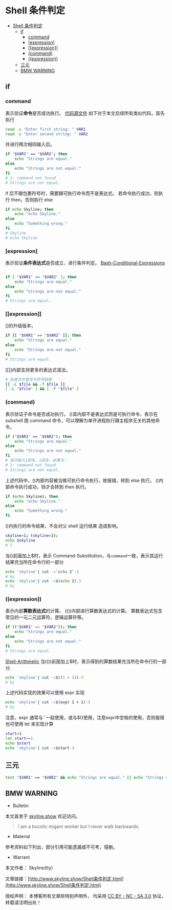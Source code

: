 # Shell 条件判定

<!-- @import "[TOC]" {cmd="toc" depthFrom=1 depthTo=6 orderedList=false} -->

<!-- code_chunk_output -->

- [Shell 条件判定](#shell-条件判定)
  - [if](#if)
    - [command](#command)
    - [[expression]](#expression)
    - [[[expression]]](#expression-1)
    - [(command)](#command-1)
    - [((expression))](#expression-2)
  - [三元](#三元)
  - [BMW WARNING](#bmw-warning)

<!-- /code_chunk_output -->

## if

### command

表示验证**命令**是否成功执行。
[代码源文件](https://github.com/skylinety/Blog/blob/main/Demos/Major/Shell/condition.sh)
如下对于本文后续所有类似代码，首先执行

```sh
read -p "Enter first string: " VAR1
read -p "Enter second string: " VAR2
```

并进行两次相同输入后。

```sh
if "$VAR1" == "$VAR2"; then
    echo "Strings are equal."
else
    echo "Strings are not equal."
fi
# 1: command not found
# Strings are not equal.
```

if 后不跟包裹符号时，需要跟可执行命令而不是表达式。
若命令执行成功，则执行 then，否则执行 else

```sh
if echo Skyline; then
    echo "echo Skyline."
else
    echo "Something wrong."
fi
# Skyline
# echo Skyline
```

### [expression]

表示验证**条件表达式**是否成立，进行条件判定。
[Bash-Conditional-Expressions](http://www.gnu.org/software/bash/manual/bash.html#Bash-Conditional-Expressions)

```sh

if [ "$VAR1" == "$VAR2" ]; then
    echo "Strings are equal."
else
    echo "Strings are not equal."
fi
# Strings are equal.
```

### [[expression]]

[]的升级版本，

```sh
if [[ "$VAR1" == "$VAR2" ]]; then
    echo "Strings are equal."
else
    echo "Strings are not equal."
fi
# Strings are equal.
```

[[]]内部支持更多的表达式语法。

```sh
# 检查文件是否为符号链接
[[ -L $file && -f $file ]]
[ -L "$file" ] && [ -f "$file" ]
```

### (command)

表示验证子命令是否成功执行。
()其内部不是表达式而是可执行命令，表示在 subshell 跑 command 命令，可以理解为单开进程执行跟主程序无关的其他命令。

```sh
if ("$VAR1" == "$VAR2"); then
    echo "Strings are equal."
else
    echo "Strings are not equal."
fi
# 依次输入1回车，1回车，结果为：
# 1: command not found
# Strings are not equal.
```

上述代码中，()内部内容被当做可执行命令执行，故报错，转到 else 执行。
()内部命令执行成功，则才会转到 then 执行。

```sh
if (echo Skyline); then
    echo "echo Skyline."
else
    echo "Something wrong."
fi
```

()内执行的命令结果，不会对父 shell 运行结果 造成影响。

```sh
skyline=1; (skyline=2);
echo $skyline
# 1
```

当()前面加上$时，表示 Command-Substitution，与`command`一致，表示其运行结果充当所在命令行的一部分

```sh
echo 'skyline'| cut -c`echo 2`-3
# ky
echo 'skyline'| cut -c$(echo 2)-3
# ky
```

### ((expression))

表示内部**算数表达式**的计算。
(())内部进行算数表达式的计算。
算数表达式包含常见的一元二元运算符，逻辑运算符等。

```sh
if (("$VAR1" == "$VAR2")); then
    echo "Strings are equal."
else
    echo "Strings are not equal."
fi
# Strings are equal.
```

[Shell-Arithmetic](http://www.gnu.org/software/bash/manual/bash.html#Shell-Arithmetic)
当(())前面加上$时，表示得到的算数结果充当所在命令行的一部分.

```sh
echo 'skyline'| cut -c$((1 + 1))-3
# ky
```

上述代码实现的效果可以使用 expr 实现

```sh
echo 'skyline'| cut -c$(expr 1 + 1)-3
# ky
```

注意，expr 通常与``一起使用，或与$()使用，注意expr中空格的使用，否则报错
也可使用 let 来实现计算

```sh
start=1
let start+=1
echo $start
echo 'skyline'| cut -c$start-3
```

## 三元

```sh
test "$VAR1" == "$VAR2" && echo "Strings are equal." || echo "Strings are not equal."
```

## BMW WARNING

- Bulletin

本文首发于 [skyline.show](http://www.skyline.show) 欢迎访问。

> I am a bucolic migant worker but I never walk backwards.

- Material

参考资料如下列出，部分引用可能遗漏或不可考，侵删。

>  

- Warrant

本文作者： Skyline(lty)

文章链接：[http://www.skyline.show/Shell条件判定.html](http://www.skyline.show/Shell条件判定.html)

授权声明： 本博客所有文章除特别声明外， 均采用 [CC BY - NC - SA 3.0](https://creativecommons.org/licenses/by-nc-sa/3.0/deed.zh) 协议。 转载请注明出处！
